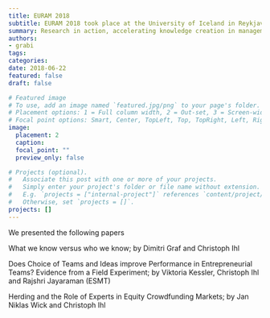 ```yaml
---
title: EURAM 2018
subtitle: EURAM 2018 took place at the University of Iceland in Reykjavik from June 19 to 22. 
summary: Research in action, accelerating knowledge creation in management, was this year’s topic.
authors:
- grabi
tags:
categories:
date: 2018-06-22
featured: false
draft: false

# Featured image
# To use, add an image named `featured.jpg/png` to your page's folder.
# Placement options: 1 = Full column width, 2 = Out-set, 3 = Screen-width
# Focal point options: Smart, Center, TopLeft, Top, TopRight, Left, Right, BottomLeft, Bottom, BottomRight
image:
  placement: 2
  caption:
  focal_point: ""
  preview_only: false

# Projects (optional).
#   Associate this post with one or more of your projects.
#   Simply enter your project's folder or file name without extension.
#   E.g. `projects = ["internal-project"]` references `content/project/deep-learning/index.md`.
#   Otherwise, set `projects = []`.
projects: []
---
```


We presented the following papers 

What we know versus who we know; by Dimitri Graf and Christoph Ihl

Does Choice of Teams and Ideas improve Performance in Entrepreneurial Teams? Evidence from a Field Experiment; by Viktoria Kessler, Christoph Ihl and  Rajshri Jayaraman (ESMT)

Herding and the Role of Experts in Equity Crowdfunding Markets; by Jan Niklas Wick and Christoph Ihl

